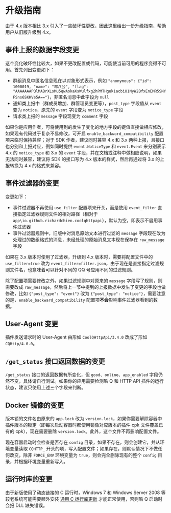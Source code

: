 # 升级指南

由于 4.x 版本相比 3.x 引入了一些破坏性更改，因此这里给出一份升级指南，帮助用户从旧版升级到 4.x。

## 事件上报的数据字段变更

这个变化破坏性比较大，如果不更改配置或代码，可能使当前可用的程序变得不可用。首先列出变更如下：

- 群组消息中匿名信息现在以对象形式表示，例如 `"anonymous": {"id": 1000019, "name": "邓八公", "flag": "AAAAAAAPQlMABrXLsMu5qwAokaXsWulfxg2hPMTHguk1acbiU1NyW2BfxEnEMR5SNYFSns6SKKVe5A=="}`，非匿名消息中此字段为 `null`
- 通知类上报中（群成员增加、群管理员变更等），`post_type` 字段值从 `event` 变为 `notice`，原先的 `event` 字段变为 `notice_type` 字段
- 请求类上报的 `message` 字段现变为 `comment` 字段

如果你是应用作者，可将使用到的发生了变化的地方字段的键值直接做相应修改，如果现有代码过于复杂不易修改，可开启 `enable_backward_compatibility` 配置项来临时保持兼容；对于 SDK 作者，建议同时兼容 4.x 和 3.x 两种上报，且接口也分别和上报对应，例如同时提供 `event.NoticeType` 和 `event.Event` 来分别表示 4.x 的 `notice_type` 和 3.x 的 `event` 字段，并在文档或注释中做相应说明，如果无法同时兼容，建议将 SDK 的接口写为 4.x 版本的样式，然后再通过将 3.x 的上报转换为 4.x 的格式来兼容。

## 事件过滤器的变更

变更如下：

- 事件过滤器不再使用 `use_filter` 配置项来开关，而是使用 `event_filter` 直接指定过滤器规则文件的相对路径（相对于 `app\io.github.richardchien.coolqhttpapi`），默认为空，即表示不启用事件过滤器
- 事件过滤器规则中，旧版中对消息原始文本进行过滤的 `message` 字段现在改为处理过的数组格式的消息，未经处理的原始消息文本现在保存在 `raw_message` 字段

如果在 3.x 版本时使用了过滤器，升级到 4.x 版本时，需要将配置文件中的 `use_filter=true` 改为 `event_filter=filter.json`，由于现在是直接指定过滤规则文件名，也意味着可以针对不同的 QQ 号应用不同的过滤规则。

除了配置项需要修改之外，如果过滤规则中对原来的 `message` 字段写了规则，则需要改成 `raw_message`，然后将上一节中提到的上报数据中发生了变更的字段也做修改，比如 `{"post_type": "event"}` 改为 `{"post_type": "notice"}`，需要注意的是，`enable_backward_compatibility` 配置项**不会**影响事件过滤器看到的数据。

## User-Agent 变更

插件发送请求时的 User-Agent 由形如 `CoolQHttpApi/3.4.0` 改成了形如 `CQHttp/4.0.0`。

## `/get_status` 接口返回数据的变更

`/get_status` 接口的返回数据有所变化，但 `good`、`online`、`app_enabled` 字段仍然不变，具体请自行测试。如果你的应用需要检测酷 Q 和 HTTP API 插件的运行状态，建议只使用上述三个字段来判断。

## Docker 镜像的变更

版本锁的文件名由原来的 `app.lock` 改为 `version.lock`，如果你需要解除容器中插件版本的锁定（即每次启动容器时都使用镜像对应版本的插件 cpk 文件覆盖已有的 cpk），现在需要删除 `version.lock`。此外，这个文件不再影响配置文件。

现在容器启动时会检查是否存在 `config` 目录，如果不存在，则会创建它，并从环境变量读取 `CQHTTP_` 开头的项，写入配置文件；如果存在，则默认情况下不做任何改变，除非 `FORCE_ENV` 环境变量为 `true`，则会完全删除现有的整个 `config` 目录，并根据环境变量重新写入。

## 运行时库的变更

由于新版使用了动态链接的 C 运行时，Windows 7 和 Windows Server 2008 等较老系统可能需要额外安装 [通用 C 运行库更新](https://support.microsoft.com/zh-cn/help/3118401/update-for-universal-c-runtime-in-windows) 才能正常使用，否则酷 Q 启动时会报 DLL 缺失错误。
